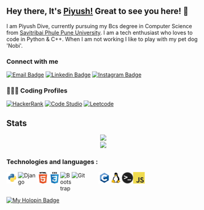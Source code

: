 ## Hey there, It's [Piyush!](https://www.linkedin.com/in/piyush-dive/) Great to see you here!  👋

I am Piyush Dive, currently pursuing my Bcs degree in Computer Science from [Savitribai Phule Pune University](http://www.unipune.ac.in/). I am a tech enthusiast who loves to code in Python & C++. When I am not working I like to play with my pet dog 'Nobi'.

### Connect with me 
[![Email Badge](https://img.shields.io/badge/-Email-c14438?style=flat-square&logo=Gmail&logoColor=white&link=mailto:piyushdive835@gmail.com)](mailto:piyushdive835@gmail.com)
[![Linkedin Badge](https://img.shields.io/badge/-LinkedIn-blue?style=flat-square&logo=Linkedin&logoColor=white&link=https://www.linkedin.com/in/piyush-dive/)](https://www.linkedin.com/in/piyush-dive/)
[![Instagram Badge](https://img.shields.io/badge/-Instagram-purple?style=flat-square&logo=instagram&logoColor=white&link=https://instagram.com/piyushdive/)](https://instagram.com/piyush_dive_xd_)

<!-- Activity Graph -->
<!-- [![Piyush's GitHub activity graph](https://activity-graph.herokuapp.com/graph?username=PiyushDive&theme=xcode)](https://github.com/PiyushDive) -->
<!-- ![GitHub Activity Graph](https://activity-graph.herokuapp.com/graph?username=PiyushDive) -->



### 👨🏻‍💻 Coding Profiles

[![HackerRank](https://img.shields.io/badge/-HackerRank-2EC866?style=flat-square&logo=HackerRank&logoColor=white)](https://www.hackerrank.com/Piyush_Dive)
[![Code Studio](https://img.shields.io/badge/Code%20Studio-Piyush%20Dive-orange)](https://www.codingninjas.com/codestudio/profile/93522874-06dc-4673-9aba-055cc57e6f00)
[![Leetcode](https://img.shields.io/badge/-Leetcode-2EC866?style=flat-square&logo=Leetcode&logoColor=critical)](https://leetcode.com/piyush_dive/)



## Stats

<p align = "center">
  <img src = "https://github-readme-stats.vercel.app/api?username=PiyushDive&show_icons=true&theme=dark" width = 400 />

  
  <br>
<!--   <img src = "https://github-readme-streak-stats.herokuapp.com/?user=PiyushDive&theme=dark&hide_border=true" width = 400 /> -->
  <img src="https://github-readme-stats.vercel.app/api/top-langs/?username=PiyushDive&theme=dark&hide_border=true" />
</p>

### Technologies and languages :

<img align="left" alt="Python3" width="30px" src="https://raw.githubusercontent.com/github/explore/80688e429a7d4ef2fca1e82350fe8e3517d3494d/topics/python/python.png" />
<img align="left" alt="Django" width="50px" src="https://www.meme-arsenal.com/memes/6a7e5f808c1548e0c17ddb5c2eb15945.jpg" no />
<img align="left" alt="HTML" width="30px" src="https://raw.githubusercontent.com/github/explore/80688e429a7d4ef2fca1e82350fe8e3517d3494d/topics/html/html.png" />
<img align="left" alt="CSS" width="30px" src="https://raw.githubusercontent.com/github/explore/80688e429a7d4ef2fca1e82350fe8e3517d3494d/topics/css/css.png" />
<img align="left" alt="Bootstrap" width="30px" src="https://avatars.githubusercontent.com/u/2918581?v=4" />
<img align="left" alt="Git" width="70px" src="https://git-scm.com/images/logos/2color-lightbg@2x.png"/>
<img align="left" alt="C" width="30px" src="https://raw.githubusercontent.com/github/explore/80688e429a7d4ef2fca1e82350fe8e3517d3494d/topics/c/c.png" />
<img align="left" alt="Linux" width="30px" src="https://raw.githubusercontent.com/github/explore/80688e429a7d4ef2fca1e82350fe8e3517d3494d/topics/linux/linux.png" />
<img align="left" alt="Terminal" width="30px" src="https://raw.githubusercontent.com/github/explore/d92924b1d925bb134e308bd29c9de6c302ed3beb/topics/terminal/terminal.png" />
<img align="left" alt="Javascript" width="30px" src="https://raw.githubusercontent.com/github/explore/80688e429a7d4ef2fca1e82350fe8e3517d3494d/topics/javascript/javascript.png"/>
<br>
<br>
<br>


[![My Holopin Badge](https://img.shields.io/badge/-Holopin_Badge-blue?style=flat-square&logo=My_Holopin_Badge&logoColor=white)](https://holopin.io/@piyushdive#badges)

<!-- <table>
<tr>
<td>
<img src="https://github-readme-stats.vercel.app/api?username=PiyushDive&include_all_commits=true&count_private=true&show_icons=true&line_height=20&theme=tokyonight"/>
<td><img src="https://github-readme-stats.vercel.app/api/top-langs?username=PiyushDive&show_icons=true&locale=en&layout=compact&theme=tokyonight" />
</td>
</tr>
</table>
<p align="center">
<img align="center" src="https://github-readme-streak-stats.herokuapp.com/?user=PiyushDive&theme=tokyonight" />
</p> -->


<!-- ## :zap: Recent Activity
<!--START_SECTION:activity-->
<!-- 1. 🎉 Merged PR [#94](https://github.com/loveBabbar/CodeHelp-DSA-Busted-Series/pull/94) in [loveBabbar/CodeHelp-DSA-Busted-Series](https://github.com/loveBabbar/CodeHelp-DSA-Busted-Series)
2. 🎉 Merged PR [#93](https://github.com/loveBabbar/CodeHelp-DSA-Busted-Series/pull/93) in [loveBabbar/CodeHelp-DSA-Busted-Series](https://github.com/loveBabbar/CodeHelp-DSA-Busted-Series)
3. 🎉 Merged PR [#92](https://github.com/loveBabbar/CodeHelp-DSA-Busted-Series/pull/92) in [loveBabbar/CodeHelp-DSA-Busted-Series](https://github.com/loveBabbar/CodeHelp-DSA-Busted-Series)
4. 🎉 Merged PR [#91](https://github.com/loveBabbar/CodeHelp-DSA-Busted-Series/pull/91) in [loveBabbar/CodeHelp-DSA-Busted-Series](https://github.com/loveBabbar/CodeHelp-DSA-Busted-Series)
5. 🎉 Merged PR [#88](https://github.com/loveBabbar/CodeHelp-DSA-Busted-Series/pull/88) in [loveBabbar/CodeHelp-DSA-Busted-Series](https://github.com/loveBabbar/CodeHelp-DSA-Busted-Series) -->
<!--END_SECTION:activity-->


<!-- Stats -->
<!-- <hr>
<img align="left" alt="Piyush's Github Stats" src="https://github-readme-stats.vercel.app/api?username=PiyushDive&show_icons=true&hide_border=true&theme=dark&count_private=true" /> -->
<!-- <br> -->

<!-- Languages -->
<!-- <img alt="Language Stats" src="https://github-readme-stats.vercel.app/api/top-langs/?username=PiyushDive&layout=compact&theme=dark" /> -->

<!--
Here are some ideas to get you started:

- 🔭 I’m currently working on ...
- 🌱 I’m currently learning ...
- 👯 I’m looking to collaborate on ...
- 🤔 I’m looking for help with ...
- 💬 Ask me about ...
- 📫 How to reach me: ...
- 😄 Pronouns: ...
- ⚡ Fun fact: ...
-->
